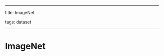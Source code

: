 
---

title: ImageNet

tags: dataset 

---

# ImageNet












































































